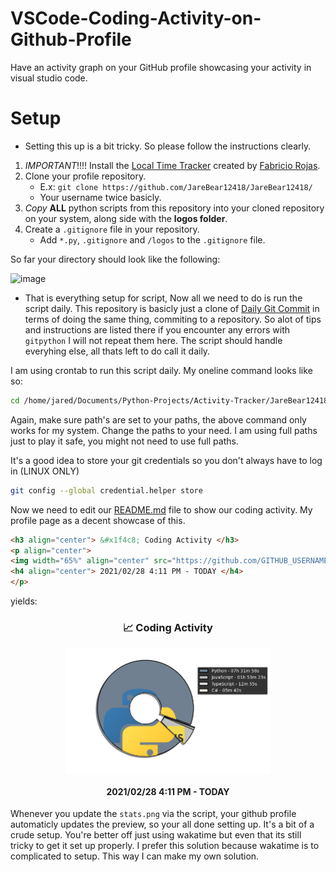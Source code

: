 # VSCode-Coding-Activity-on-Github-Profile

Have an activity graph on your GitHub profile showcasing your activity in visual studio code. 


# Setup

- Setting this up is a bit tricky. So please follow the instructions clearly. 
1. *IMPORTANT*!!!! Install the [Local Time Tracker](https://marketplace.visualstudio.com/items?itemName=FabricioRojas.localtimetracker) created by [Fabricio Rojas](https://github.com/FabricioRojas). 
2. Clone your profile repository.
    - E.x: `git clone https://github.com/JareBear12418/JareBear12418/`
    - Your username twice basicly.
3. *Copy* **ALL** python scripts from this repository into your cloned repository on your system, along side with the __logos folder__.
4.  Create a `.gitignore` file in your repository. 
    - Add `*.py`, `.gitignore` and `/logos` to the `.gitignore` file.

So far your directory should look like the following:

![image](https://user-images.githubusercontent.com/25397800/110671702-73085180-8194-11eb-81ae-6bde03897263.png)

- That is everything setup for script, Now all we need to do is run the script daily. This repository is basicly just a clone of [Daily Git Commit](https://github.com/JareBear12418/Daily-Git-Commit) in terms of doing the same thing, commiting to a repository. So alot of tips and instructions are listed there if you encounter any errors with `gitpython` I will not repeat them here. The script should handle everyhing else, all thats left to do call it daily.

I am using crontab to run this script daily. My oneline command looks like so:

```bash
cd /home/jared/Documents/Python-Projects/Activity-Tracker/JareBear12418/; /usr/bin/env /usr/local/bin/python3.8 /home/jared/Documents/Python-Projects/Activity-Tracker/JareBear12418/main.py
```

Again, make sure path's are set to your paths, the above command only works for my system. Change the paths to your need. I am using full paths just to play it safe, you might not need to use full paths.

It's a good idea to store your git credentials so you don't always have to log in (LINUX ONLY)
```bash
git config --global credential.helper store
```

Now we need to edit our [README.md](https://github.com/JareBear12418/JareBear12418/blob/main/README.md) file to show our coding activity. My profile page as a decent showcase of this.

```markdown
<h3 align="center"> &#x1f4c8; Coding Activity </h3>
<p align="center">
<img width="65%" align="center" src="https://github.com/GITHUB_USERNAME/GITHUB_USERNAME/blob/main/stats.png" alt="Activity" />
<h4 align="center"> 2021/02/28 4:11 PM - TODAY </h4>
</p>
```

yields:

<h3 align="center"> &#x1f4c8; Coding Activity </h3>
<p align="center">
<img width="65%" align="center" src="https://github.com/jarebear12418/jarebear12418/blob/main/stats.png" alt="Activity" />
<h4 align="center"> 2021/02/28 4:11 PM - TODAY </h4>
</p>

Whenever you update the `stats.png` via the script, your github profile automaticly updates the preview, so your all done setting up. It's a bit of a crude setup. You're better off just using wakatime but even that its still tricky to get it set up properly. I prefer this solution because wakatime is to complicated to setup. This way I can make my own solution.
